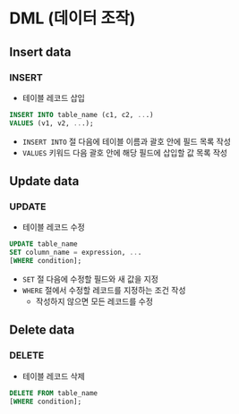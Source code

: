 # DML (데이터 조작)
## Insert data
### INSERT
- 테이블 레코드 삽입
```sql
INSERT INTO table_name (c1, c2, ...)
VALUES (v1, v2, ...);
```
- `INSERT INTO` 절 다음에 테이블 이름과 괄호 안에 필드 목록 작성
- `VALUES` 키워드 다음 괄호 안에 해당 필드에 삽입할 값 목록 작성

## Update data
### UPDATE
- 테이블 레코드 수정
```sql
UPDATE table_name
SET column_name = expression, ...
[WHERE condition];
```
- `SET` 절 다음에 수정할 필드와 새 값을 지정
- `WHERE` 절에서 수정할 레코드를 지정하는 조건 작성
  - 작성하지 않으면 모든 레코드를 수정

## Delete data
### DELETE
- 테이블 레코드 삭제
```sql
DELETE FROM table_name
[WHERE condition];
```